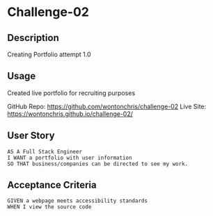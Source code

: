 # Challenge-02

## Description
Creating Portfolio attempt 1.0

## Usage

Created live portfolio for recruiting purposes

GitHub Repo: https://github.com/wontonchris/challenge-02
Live Site: https://wontonchris.github.io/challenge-02/

## User Story

```
AS A Full Stack Engineer
I WANT a portfolio with user information
SO THAT business/companies can be directed to see my work.
```

## Acceptance Criteria

```
GIVEN a webpage meets accessibility standards
WHEN I view the source code

```